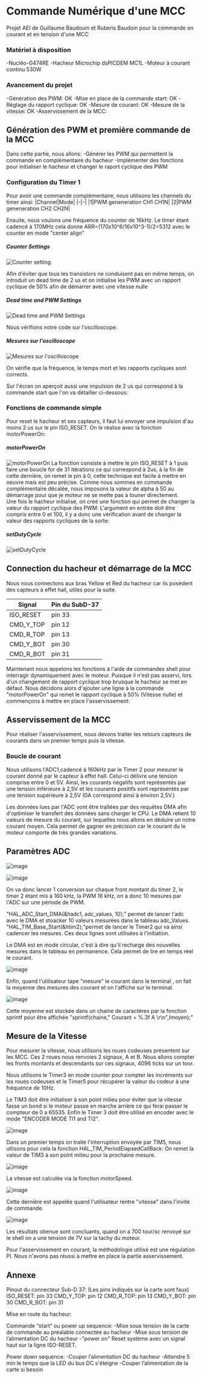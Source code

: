 # Commande Numérique d'une MCC
Projet AEI de Guillaume Baudouin et Rubens Baudoin pour la commande en courant et en tension d'une MCC

### Matériel à disposition
-Nucléo-G474RE
-Hacheur Microchip dsPICDEM MC1L
-Moteur à courant continu 530W

### Avancement du projet
-Génération des PWM: OK
-Mise en place de la commande start: OK
-Réglage du rapport cyclique: OK
-Mesure de courant: OK
-Mesure de la vitesse: OK
-Asservissement de la MCC:

## Génération des PWM et première commande de la MCC
Dans cette partie, nous allons:
-Générer les PWM qui permettent la commande en complémentaire du hacheur
-Implémenter des fonctions pour initialiser le hacheur et changer le raport cyclique des PWM

### Configuration du Timer 1
Pour avoir une commande complémentaire, nous utilisons les channels du timer ainsi:
|Channel|Mode|
|-|-|
|1|PWM geneneration CH1 CH1N|
|2|PWM geneneration CH2 CH2N|

Ensuite, nous voulons une fréquence du counter de 16kHz. Le timer étant cadencé à 170MHz cela donne ARR=(170x10^6/16x10^3-1)/2=5312 avec le counter en mode "center align"

##### Counter Settings
![Counter setting](./Images/TIM1_Settings.jpg "Counter setting")

Afin d'éviter que tous les transistors ne conduisent pas en même temps, on introduit un dead time de 2 us et on initialise les PWM avec un rapport cyclique de 50% afin de démarrer avec une vitesse nulle
##### Dead time and PWM Settings
![Dead time and PWM Settings](./Images/TIM1_DT_PWM.jpg "Dead time and PWM Settings")

Nous vérifions notre code sur l'oscilloscope:

##### Mesures sur l'oscilloscope

![Mesures sur l'oscilloscope](./Images/Oscillo.jpg "Mesures sur l'oscilloscope")

On vérifie que la fréquence, le temps mort et les rapports cycliques sont corrects. 

Sur l'écran on aperçoit aussi une impulsion de 2 us qui correspond à la commande start que l'on va détailler ci-dessous:

### Fonctions de commande simple

Pour reset le hacheur et ses capteurs, il faut lui envoyer une impulsion d'au moins 2 us sur le pin ISO_RESET.
On le réalise avec la fonction motorPowerOn:
##### motorPowerOn

![motorPowerOn](./Images/PowerOn.jpg "motorPowerOn")
La fonction consiste à mettre le pin ISO_RESET à 1 puis faire une boucle for de 31 itérations ce qui correspond à 2us, à la fin de cette dernière, on remet le pin à 0, cette technique est facile à mettre en oeuvre mais est peu précise.
Comme nous sommes en commande complémentaire décalée, nous imposons la valeur de alpha à 50 au démarrage pour que je moteur ne se mette pas à touner directement.  
Une fois le hacheur initialisé, on créé une fonction qui permet de changer la valeur du rapport cyclique des PWM:
L'argument en entrée doit être compris entre 0 et 100, il y a donc une vérification avant de changer la valeur des rapports cycliques de la sorte:

##### setDutyCycle
![setDutyCycle](./Images/Alpha.jpg "setDutyCycle")

## Connection du hacheur et démarrage de la MCC
Nous nous connectons aux bras Yellow et Red du hacheur car ils posèdent des capteurs à effet hall, utiles pour la suite.

|Signal|Pin du SubD-37|
|-|-|
|ISO_RESET|pin 33|
|CMD_Y_TOP|pin 12|
|CMD_R_TOP|pin 13|
|CMD_Y_BOT|pin 30|
|CMD_R_BOT|pin 31|

Maintenant nous appelons les fonctions à l'aide de commandes shell pour interragir dynamiquement avec le moteur. 
Puisque il n'est pas asservi, lors d'un changement de rapport cyclique trop brusque le hacheur se met en défaut.
Nous décidons alors d'ajouter une ligne à la commande "motorPowerOn" qui remet le rapport cyclique à 50% (Vitesse nulle) et commençons à mettre en place l'asservissement:

## Asservissement de la MCC

Pour réaliser l'asservissement, nous devons traiter les retours capteurs de courants dans un premier temps puis la vitesse.

### Boucle de courant
Nous utilisons l'ADC1,cadencé à 160kHz par le Timer 2 pour mesurer le courant donné par le capteur à effet hall.
Celui-ci délivre une tension comprise entre 0 et 5V. Ainsi, les courants négatifs sont
représentés par une tension inférieure à 2,5V et les courants positifs sont représentés par une tension
supérieure à 2,5V (0A correspond ainsi à environ 2,5V.) 

Les données lues par l'ADC vont être traîtées par des requêtes DMA afin d'optimiser le transfert des données sans charger le CPU.
Le DMA retient 10 valeurs de mesure du courant, sur lequelles nous allons en déduire un notre courant moyen. 
Cela permet de gagner en précision car le courant du le moteur comporte de très grandes variations.

## Paramètres ADC
![image](https://user-images.githubusercontent.com/95105604/213761400-3d1ee0f3-c482-4abe-ba07-a9a61c1a92a9.png)

![image](https://user-images.githubusercontent.com/95105604/213761623-f954938f-742d-4f99-8d66-6b274e397f25.png)

On va donc lancer 1 conversion  sur chaque front montant du timer 2, le timer 2 étant mis à 160 kHz, la PWM 16 kHz, on a donc 10 mesures par l'ADC sur une période de PWM.

"HAL_ADC_Start_DMA(&hadc1, adc_values, 10);" permet de lancer l'adc avec le DMA et stoacker 10 valeurs mesurées dans le tableau adc_Values.
"HAL_TIM_Base_Start(&htim2);"permet de lancer le Timer2 qui va ainsi cadencer les mesures.
Ces deux lignes sont utilisées à l'initiation.

Le DMA est en mode circular, c'est à dire qu'il recharge des nouvelles mesures dans le tableau en permanence.
Cela permet de lire en temps réel le courant.

![image](https://user-images.githubusercontent.com/95105604/213771031-6ebc5fa6-4967-4e15-975a-1fb0ab59871e.png)

Enfin, quand l'utilisateur tape "mesure" le courant dans le terminal , on fait la moyenne des mesures des courant et on l'affiche sur le terminal. 

![image](https://user-images.githubusercontent.com/95105604/213771772-60a8e297-c2cb-4db7-b753-79144b46015b.png)

Cette moyenne est stockée dans un chaine de caractères par la fonction sprintf pour être affichée "sprintf(chaine," Courant = %.3f A \r\n",Imoyen);"


## Mesure de la Vitesse
Pour mesurer la vitesse, nous utilisons les roues codeuses présentent sur les MCC.
Ces 2 roues nous renvoies 2 signaux, A et B. 
Nous allons compter les fronts montants et descendants sur ces signaux, 4096 ticks sur un tour.

Nous utilisons le Timer3 en mode counter pour compter les incréments sur les roues codeuses et le Timer5 pour récupérer la valeur du codeur à une fréquence de 10Hz.

Le TIM3 doit être initialiser à son point milieu pour éviter que la vitesse fasse un bond si le moteur passe en marche arrière ce qui ferai passer le compteur de 0 a 65535.
Enfin le Timer 3 doit être utilisé en encoder avec le mode "ENCODER MODE TI1 and TI2".

![image](https://user-images.githubusercontent.com/95105604/213774872-b39d6b85-4a54-431f-b661-0e705f9fdb12.png)


Dans un premier temps on traite l'interruption envoyée par TIM5, nous utlisons pour cela la fonction HAL_TIM_PeriodElapsedCallBack:
On remet la valeur de TIM3 à son point milieu pour la prochaine mesure. 

![image](https://user-images.githubusercontent.com/95105604/213775390-39d176f2-e9cb-4f03-97e7-889e28b9b56e.png)

La vitesse est calculée via la fonction motorSpeed.

![image](https://user-images.githubusercontent.com/95105604/213781146-b18bf264-4135-4a44-8970-2271e8ee82e6.png)

Cette dernière est appelée quand l'utilisateur rentre "vitesse" dans l'invite de commande.

![image](https://user-images.githubusercontent.com/95105604/213781694-2df1d8ef-e653-4570-872f-9414f48fdc11.png)

Les résultats obenue sont concluants, quand on a 700 tour/sc renvoyé sur le shell on a une tension de 7V sur la tachy du moteur.

Pour l'asservissement en courant, la méthodologie utilisé est une régulation PI. 
Nous n'avons pas réussi à mettre en place la partie asservissement.


## Annexe
Pinout du connecteur Sub-D 37: (Les pins indiqués sur la carte sont faux)
ISO_RESET: pin 33
CMD_Y_TOP: pin 12
CMD_R_TOP: pin 13
CMD_Y_BOT: pin 30 
CMD_R_BOT: pin 31 

Mise en route du hacheur:

Commande “start” ou power up sequence:
-Mise sous tension de la carte de commande au préalable connectée au hacheur
-Mise sous tension de l’alimentation DC du hacheur
-"power on" Reset système avec un signal haut sur la ligne ISO-RESET. 

Power down sequence:
-Couper l’alimentation DC du hacheur
-Attendre 5 min le temps que la LED du bus DC s'éteigne
-Couper l’alimentation de la carte si besoin
